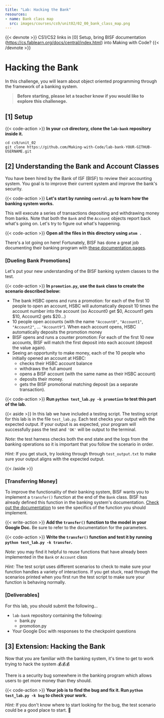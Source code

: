 ```yaml
---
title: "Lab: Hacking the Bank"
resources:
- name: Bank class map
  src: images/courses/cs9/unit02/02_00_bank_class_map.png
---
```

{{< devnote >}}
CS1/CS2 links in [0] Setup, bring BISF documentation (https://cs.fablearn.org/docs/central/index.html) into Making with Code?
{{< /devnote >}}

# Hacking the Bank

In this challenge, you will learn about object oriented programming through the framework of a banking system. 
> **Before starting, please let a teacher know if you would like to explore this challenege.**

##  [1] Setup


{{< code-action >}} **In your `cs9` directory, clone the `lab-bank` repository inside it.**

```shell
cd cs9/unit_02
git clone https://github.com/Making-with-Code/lab-bank-YOUR-GITHUB-USERNAME.git
```


## [2] Understanding the Bank and Account Classes

You have been hired by the Bank of ISF (BISF) to review their accounting system. You goal is to improve their current system and improve the bank's security.

{{< code-action >}} **Let's start by running `central.py` to learn how the banking system works.**

This will execute a series of transactions depositing and withdrawing money from banks. Note that both the `Bank` and the `Account` objects report back what's going on. Let's try to figure out what's happening. 

{{< code-action >}} **Open all the files in this directory using `atom .`**

There's a lot going on here! Fortunately, BISF has done a great job documenting their banking program with [these documentation pages](https://cs.fablearn.org/docs/central/index.html).



### [Dueling Bank Promotions]

Let's put your new understanding of the BISF banking system classes to the test.

{{< code-action >}} **In `promotion.py`, use the `Bank` class to create the scenario described below:**

- The bank HSBC opens and runs a promotion: for each of the first 10 people to open an account, HSBC will automatically deposit 10 times the account number into the account (so Account0 get $0, Account1 gets $10, Account2 gets $20...)
- 10 people open accounts (with the name `"Account0"`, `"Account1"`, `"Account2"`, ... `"Account9"`). When each account opens, HSBC automatically deposits the promotion money
- BISF opens and runs a counter promotion: For each of the first 10 new accounts, BISF will match the first deposit into each account (deposit the value again).
- Seeing an opportunity to make money, each of the 10 people who initially opened an account at HSBC:
    - checks their HSBC account balance
    - withdraws the full amount
    - opens a BISF account (with the same name as their HSBC account)
    - deposits their money.
    - gets the BISF promotional matching deposit (as a separate transaction).

{{< code-action >}} **Run `python test_lab.py -k promotion` to test this part of the lab.**

{{< aside >}}
In this lab we have included a testing script. The testing script for this lab is in the file `test_lab.py`. Each test checks your output with the expected output. If your output is as expected, your program will successfully pass the test and `'OK'` will be output to the terminal. 

*Note:* the test harness checks both the end state and the logs from the banking operations so it is important that you follow the scenario in order.

*Hint:* If you get stuck, try looking through through `test_output.txt` to make sure your output aligns with the expected output.


{{< /aside >}}



###  [Transferring Money]

To improve the functionality of their banking system, BISF wants you to implement a `transfer()` function at the end of the `Bank` class. BISF has already defined this function in the banking system's documentation. [Check out the documentation](https://cs.fablearn.org/docs/central/bank.html#bank.transfer) to see the specifics of the function you should implement.

{{< write-action >}} **Add the `transfer()` function to the model in your Google Doc.** Be sure to refer to the documentation for the parameters. 


{{< code-action >}} **Write the `transfer()` function and test it by running `python test_lab.py -k transfer`.**

*Note:* you may find it helpful to reuse functions that have already been implemented in the `Bank` or `Account` class

*Hint:* The test script uses different scenarios to check to make sure your function handles a variety of interactions. If you get stuck, read through the scenarios printed when you first run the test script to make sure your function is behaving normally.

###  [Deliverables]

For this lab, you should submit the following…

- `lab-bank` repository containing the following:
  - bank.py
  - promotion.py
- Your Google Doc with responses to the checkpoint questions


## [3] Extension: Hacking the Bank

Now that you are familiar with the banking system, it's time to get to work trying to hack the system 💰💰💰

There is a security bug somewhere in the banking program which allows users to get more money than they should.

{{< code-action >}} **Your job is to find the bug and fix it. Run `python test_lab.py -k bug` to check your work.**

*Hint:* If you don't know where to start looking for the bug, the test scenario could be a good place to start. 🔎

